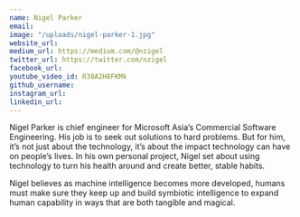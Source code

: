 ```yaml
---
name: Nigel Parker
email: 
image: "/uploads/nigel-parker-1.jpg"
website_url: 
medium_url: https://medium.com/@nzigel
twitter_url: https://twitter.com/nzigel
facebook_url: 
youtube_video_id: R38A2H8FKMk
github_username: 
instagram_url: 
linkedin_url: 
---
```


Nigel Parker is chief engineer for Microsoft Asia’s Commercial Software Engineering. His job is to seek out solutions to hard problems. But for him, it’s not just about the technology, it’s about the impact technology can have on people’s lives. In his own personal project, Nigel set about using technology to turn his health around and create better, stable habits.

Nigel believes as machine intelligence becomes more developed, humans must make sure they keep up and build symbiotic intelligence to expand human capability in ways that are both tangible and magical.

